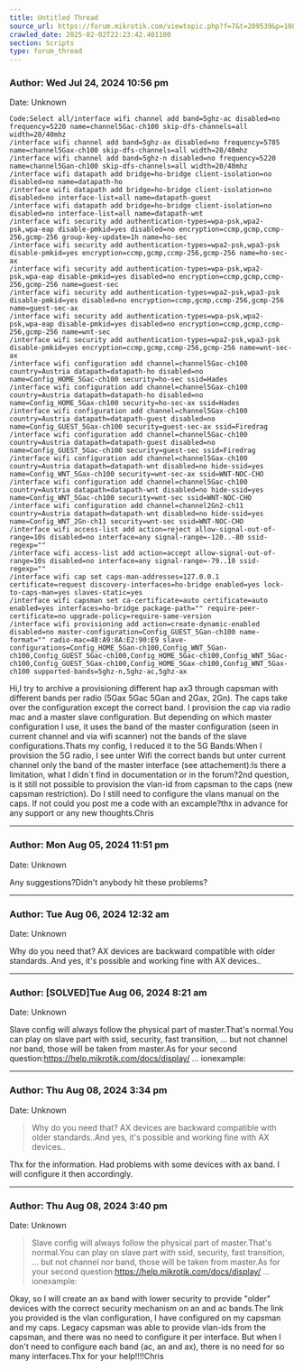 ```yaml
---
title: Untitled Thread
source_url: https://forum.mikrotik.com/viewtopic.php?f=7&t=209539&p=1089687#p1089687
crawled_date: 2025-02-02T22:23:42.401100
section: Scripts
type: forum_thread
---
```


### Author: Wed Jul 24, 2024 10:56 pm
Date: Unknown

```
Code:Select all/interface wifi channel add band=5ghz-ac disabled=no frequency=5220 name=channel5Gac-ch100 skip-dfs-channels=all width=20/40mhz
/interface wifi channel add band=5ghz-ax disabled=no frequency=5785 name=channel5Gax-ch100 skip-dfs-channels=all width=20/40mhz
/interface wifi channel add band=5ghz-n disabled=no frequency=5220 name=channel5Gan-ch100 skip-dfs-channels=all width=20/40mhz
/interface wifi datapath add bridge=ho-bridge client-isolation=no disabled=no name=datapath-ho
/interface wifi datapath add bridge=ho-bridge client-isolation=no disabled=no interface-list=all name=datapath-guest
/interface wifi datapath add bridge=ho-bridge client-isolation=no disabled=no interface-list=all name=datapath-wnt
/interface wifi security add authentication-types=wpa-psk,wpa2-psk,wpa-eap disable-pmkid=yes disabled=no encryption=ccmp,gcmp,ccmp-256,gcmp-256 group-key-update=1h name=ho-sec
/interface wifi security add authentication-types=wpa2-psk,wpa3-psk disable-pmkid=yes encryption=ccmp,gcmp,ccmp-256,gcmp-256 name=ho-sec-ax
/interface wifi security add authentication-types=wpa-psk,wpa2-psk,wpa-eap disable-pmkid=yes disabled=no encryption=ccmp,gcmp,ccmp-256,gcmp-256 name=guest-sec
/interface wifi security add authentication-types=wpa2-psk,wpa3-psk disable-pmkid=yes disabled=no encryption=ccmp,gcmp,ccmp-256,gcmp-256 name=guest-sec-ax
/interface wifi security add authentication-types=wpa-psk,wpa2-psk,wpa-eap disable-pmkid=yes disabled=no encryption=ccmp,gcmp,ccmp-256,gcmp-256 name=wnt-sec
/interface wifi security add authentication-types=wpa2-psk,wpa3-psk disable-pmkid=yes encryption=ccmp,gcmp,ccmp-256,gcmp-256 name=wnt-sec-ax
/interface wifi configuration add channel=channel5Gac-ch100 country=Austria datapath=datapath-ho disabled=no name=Config_HOME_5Gac-ch100 security=ho-sec ssid=Hades
/interface wifi configuration add channel=channel5Gax-ch100 country=Austria datapath=datapath-ho disabled=no name=Config_HOME_5Gax-ch100 security=ho-sec-ax ssid=Hades
/interface wifi configuration add channel=channel5Gax-ch100 country=Austria datapath=datapath-guest disabled=no name=Config_GUEST_5Gax-ch100 security=guest-sec-ax ssid=Firedrag
/interface wifi configuration add channel=channel5Gac-ch100 country=Austria datapath=datapath-guest disabled=no name=Config_GUEST_5Gac-ch100 security=guest-sec ssid=Firedrag
/interface wifi configuration add channel=channel5Gax-ch100 country=Austria datapath=datapath-wnt disabled=no hide-ssid=yes name=Config_WNT_5Gax-ch100 security=wnt-sec-ax ssid=WNT-NOC-CHO
/interface wifi configuration add channel=channel5Gac-ch100 country=Austria datapath=datapath-wnt disabled=no hide-ssid=yes name=Config_WNT_5Gac-ch100 security=wnt-sec ssid=WNT-NOC-CHO
/interface wifi configuration add channel=channel2Gn2-ch11 country=Austria datapath=datapath-wnt disabled=no hide-ssid=yes name=Config_WNT_2Gn-ch11 security=wnt-sec ssid=WNT-NOC-CHO
/interface wifi access-list add action=reject allow-signal-out-of-range=10s disabled=no interface=any signal-range=-120..-80 ssid-regexp=""
/interface wifi access-list add action=accept allow-signal-out-of-range=10s disabled=no interface=any signal-range=-79..10 ssid-regexp=""
/interface wifi cap set caps-man-addresses=127.0.0.1 certificate=request discovery-interfaces=ho-bridge enabled=yes lock-to-caps-man=yes slaves-static=yes
/interface wifi capsman set ca-certificate=auto certificate=auto enabled=yes interfaces=ho-bridge package-path="" require-peer-certificate=no upgrade-policy=require-same-version
/interface wifi provisioning add action=create-dynamic-enabled disabled=no master-configuration=Config_GUEST_5Gan-ch100 name-format="" radio-mac=48:A9:8A:E2:90:E9 slave-configurations=Config_HOME_5Gan-ch100,Config_WNT_5Gan-
ch100,Config_GUEST_5Gac-ch100,Config_HOME_5Gac-ch100,Config_WNT_5Gac-ch100,Config_GUEST_5Gax-ch100,Config_HOME_5Gax-ch100,Config_WNT_5Gax-ch100 supported-bands=5ghz-n,5ghz-ac,5ghz-ax
```

Hi,I try to archive a provisioning different hap ax3 through capsman with different bands per radio (5Gax 5Gac 5Gan and 2Gax, 2Gn). The caps take over the configuration except the correct band. I provision the cap via radio mac and a master slave configuration. But depending on which master configuration I use, it uses the band of the master configuration (seen in current channel and via wifi scanner) not the bands of the slave configurations.Thats my config, I reduced it to the 5G Bands:When I provision the 5G radio, I see unter Wifi the correct bands but unter current channel only the band of the master interface (see attachement):Is there a limitation, what I didn´t find in documentation or in the forum?2nd question, is it still not possible to provision the vlan-id from capsman to the caps (new capsman restriction). Do I still need to configure the vlans manual on the caps. If not could you post me a code with an excample?thx in advance for any support or any new thoughts.Chris


---
### Author: Mon Aug 05, 2024 11:51 pm
Date: Unknown

Any suggestions?Didn't anybody hit these problems?


---
### Author: Tue Aug 06, 2024 12:32 am
Date: Unknown

Why do you need that? AX devices are backward compatible with older standards..And yes, it's possible and working fine with AX devices..


---
### Author: [SOLVED]Tue Aug 06, 2024 8:21 am
Date: Unknown

Slave config will always follow the physical part of master.That's normal.You can play on slave part with ssid, security, fast transition, ... but not channel nor band, those will be taken from master.As for your second question:https://help.mikrotik.com/docs/display/ ... ionexample:


---
### Author: Thu Aug 08, 2024 3:34 pm
Date: Unknown

> Why do you need that? AX devices are backward compatible with older standards..And yes, it's possible and working fine with AX devices..

Thx for the information. Had problems with some devices with ax band. I will configure it then accordingly.


---
### Author: Thu Aug 08, 2024 3:40 pm
Date: Unknown

> Slave config will always follow the physical part of master.That's normal.You can play on slave part with ssid, security, fast transition, ... but not channel nor band, those will be taken from master.As for your second question:https://help.mikrotik.com/docs/display/ ... ionexample:

Okay, so I will create an ax band with lower security to provide "older" devices with the correct security mechanism on an and ac bands.The link you provided is the vlan configuration, I have configured on my capsman and my caps. Legacy capsman was able to provide vlan-ids from the capsman, and there was no need to configure it per interface. But when I don't need to configure each band (ac, an and ax), there is no need for so many interfaces.Thx for your help!!!!Chris

